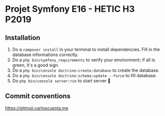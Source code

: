 # Projet Symfony E16 - HETIC H3 P2019

## Installation
1. Do a `composer install` in your terminal to install dependencies. Fill in the database informations correctly.
2. Do a `php bin/symfony_requirements` to verify your environment; if all is green, it's a good sign.
3. Do a `php bin/console doctrine:create:database` to create the database.
4. Do a `php bin/console doctrine:schema:update --force` to fill database.
5. Do `php bin/console server:run` to start server 🙌

## Commit conventions
https://gitmoji.carloscuesta.me
